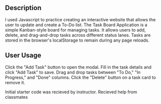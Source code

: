 ## Description
I used Javascript to practice creating an interactive website that allows the user to update and create a To-Do list. The Task Board Application is a simple Kanban-style board for managing tasks. It allows users to add, delete, and drag-and-drop tasks across different status lanes. Tasks are stored in the browser's localStorage to remain during any page reloads.

## User Usage
Click the "Add Task" button to open the modal. Fill in the task details and click "Add Task" to save. Drag and drop tasks between "To Do," "In Progress," and "Done" columns. Click the "Delete" button on a task card to remove it.

Initial starter code was recieved by instructor.
Recieved help from classmates

